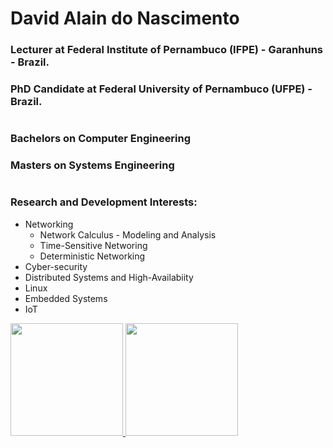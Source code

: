 # David Alain do Nascimento

### Lecturer at Federal Institute of Pernambuco (IFPE) - Garanhuns - Brazil.
### PhD Candidate at Federal University of Pernambuco (UFPE) - Brazil.
#
### Bachelors on Computer Engineering
### Masters on Systems Engineering
#
### Research and Development Interests:
- Networking
  - Network Calculus - Modeling and Analysis
  - Time-Sensitive Networing
  - Deterministic Networking
- Cyber-security
- Distributed Systems and High-Availabiity
- Linux
- Embedded Systems
- IoT



<!--
**davidalain/davidalain** is a ✨ _special_ ✨ repository because its `README.md` (this file) appears on your GitHub profile.

Here are some ideas to get you started:

- 🔭 I’m currently working on ...
- 🌱 I’m currently learning ...
- 👯 I’m looking to collaborate on ...
- 🤔 I’m looking for help with ...
- 💬 Ask me about ...
- 📫 How to reach me: ...
- 😄 Pronouns: ...
- ⚡ Fun fact: ...
-->


<div>
<a href="https://github.com/davidalain">
<img height="180em" src="https://github-readme-stats.vercel.app/api/top-langs/?username=davidalain&layout=compact&langs_count=7&theme=dracula"/>
<img height="180em" src="https://github-readme-stats.vercel.app/api?username=davidalain&show_icons=true&theme=dracula&include_all_commits=true&count_private=true"/>
</div>

